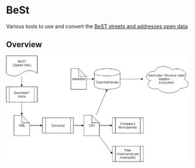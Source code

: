 # BeSt

Various tools to use and convert the [BeST streets and addresses open data](https://opendata.bosa.be/index.nl.html)

## Overview

![Components overview](/docs/components.png)
